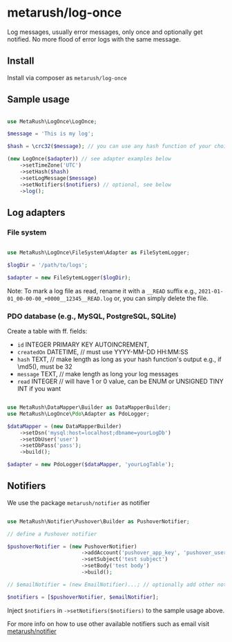 # metarush/log-once

Log messages, usually error messages, only once and optionally get notified.
No more flood of error logs with the same message.

## Install

Install via composer as `metarush/log-once`

## Sample usage

```php

use MetaRush\LogOnce\LogOnce;

$message = 'This is my log';

$hash = \crc32($message); // you can use any hash function of your choice e.g., \md5(), \sha1(), etc

(new LogOnce($adapter)) // see adapter examples below
    ->setTimeZone('UTC')
    ->setHash($hash)
    ->setLogMessage($message)
    ->setNotifiers($notifiers) // optional, see below
    ->log();
```

## Log adapters

### File system

```php

use MetaRush\LogOnce\FileSystem\Adapter as FileSytemLogger;

$logDir = '/path/to/logs';

$adapter = new FileSytemLogger($logDir);
```

Note: To mark a log file as read, rename it with a `__READ` suffix
e.g., `2021-01-01_00-00-00_+0000__12345__READ.log` or, you can simply delete the file.

### PDO database (e.g., MySQL, PostgreSQL, SQLite)

Create a table with ff. fields:

- `id`        INTEGER PRIMARY KEY AUTOINCREMENT,
- `createdOn`    DATETIME, // must use YYYY-MM-DD HH:MM:SS
- `hash`        TEXT, // make length as long as your hash function's output e.g., if \md5(), must be 32
- `message`   TEXT, // make length as long your log messages
- `read`      INTEGER // will have 1 or 0 value, can be ENUM or UNSIGNED TINY INT if you want

```php

use MetaRush\DataMapper\Builder as DataMapperBuilder;
use MetaRush\LogOnce\Pdo\Adapter as PdoLogger;

$dataMapper = (new DataMapperBuilder)
    ->setDsn('mysql:host=localhost;dbname=yourLogDb')
    ->setDbUser('user')
    ->setDbPass('pass');
    ->build();

$adapter = new PdoLogger($dataMapper, 'yourLogTable');
```

## Notifiers

We use the package `metarush/notifier` as notifier

```php

use MetaRush\Notifier\Pushover\Builder as PushoverNotifier;

// define a Pushover notifier

$pushoverNotifier = (new PushoverNotifier)
                        ->addAccount('pushover_app_key', 'pushover_user_key')
                        ->setSubject('test subject')
                        ->setBody('test body')
                        ->build();

// $emailNotifier = (new EmailNotifier)...; // optionally add other notifiers

$notifiers = [$pushoverNotifier, $emailNotifier];
```

Inject `$notifiers` in `->setNotifiers($notifiers)` to the sample usage above.

For more info on how to use other available notifiers such as email visit [metarush/notifier](https://github.com/metarush/notifier)